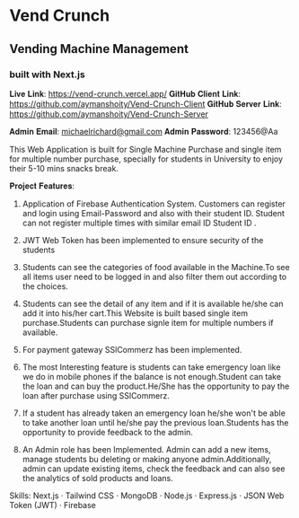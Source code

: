 # Vend Crunch

## Vending Machine Management 

### built with Next.js




𝐋𝐢𝐯𝐞 𝐋𝐢𝐧𝐤: https://vend-crunch.vercel.app/
𝐆𝐢𝐭𝐇𝐮𝐛 𝐂𝐥𝐢𝐞𝐧𝐭 𝐋𝐢𝐧𝐤: https://github.com/aymanshoity/Vend-Crunch-Client
𝐆𝐢𝐭𝐇𝐮𝐛 𝐒𝐞𝐫𝐯𝐞𝐫 𝐋𝐢𝐧𝐤: https://github.com/aymanshoity/Vend-Crunch-Server

𝐀𝐝𝐦𝐢𝐧 𝐄𝐦𝐚𝐢𝐥: michaelrichard@gmail.com
𝐀𝐝𝐦𝐢𝐧 𝐏𝐚𝐬𝐬𝐰𝐨𝐫𝐝: 123456@Aa

This Web Application is built for Single Machine Purchase  and single item for multiple number purchase, specially for students in University to enjoy their 5-10 mins snacks break.

𝐏𝐫𝐨𝐣𝐞𝐜𝐭 𝐅𝐞𝐚𝐭𝐮𝐫𝐞𝐬:

1. Application of Firebase Authentication System. Customers can register and login using Email-Password and also with their student ID. Student can not register multiple times with similar email ID  Student ID   .

2. JWT Web Token has been implemented to ensure security of the students

3. Students can see the categories of food available in the Machine.To see all items user need to be logged in and also filter them out according to the choices.

4. Students can see the detail of any item and if it is available he/she can add it into his/her cart.This Website is built based single item purchase.Students can purchase signle item for multiple numbers if available.

5. For payment gateway SSlCommerz has been implemented.

6. The most Interesting feature is students can take emergency loan like we do in mobile phones if the balance is not enough.Student can take the loan and can buy the product.He/She has the opportunity to pay the loan after purchase using SSlCommerz. 

7. If a student has already taken an emergency loan he/she won't be able to take another loan until he/she pay the previous loan.Students has the opportunity to provide feedback to the admin.

8. An Admin role has been Implemented. Admin can add a new items, manage students bu deleting or making anyone admin.Additionally, admin can update existing items, check the feedback and can also see the analytics of sold products and loans.

Skills: Next.js · Tailwind CSS · MongoDB · Node.js · Express.js · JSON Web Token (JWT) · Firebase


